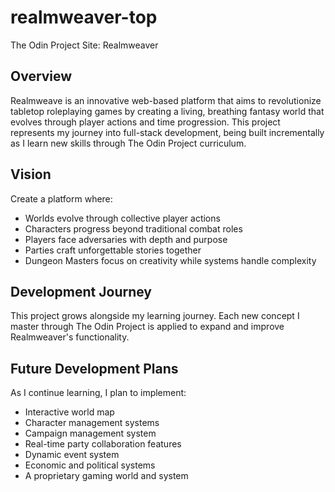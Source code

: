 # realmweaver-top
The Odin Project Site: Realmweaver

## Overview
Realmweave is an innovative web-based platform that aims to revolutionize tabletop roleplaying games by creating a living, breathing fantasy world that evolves through player actions and time progression. This project represents my journey into full-stack development, being built incrementally as I learn new skills through The Odin Project curriculum.

## Vision
Create a platform where:

* Worlds evolve through collective player actions  
* Characters progress beyond traditional combat roles  
* Players face adversaries with depth and purpose
* Parties craft unforgettable stories together
* Dungeon Masters focus on creativity while systems handle complexity

## Development Journey
This project grows alongside my learning journey. Each new concept I master through The Odin Project is applied to expand and improve Realmweaver's functionality.

## Future Development Plans
As I continue learning, I plan to implement:

* Interactive world map
* Character management systems
* Campaign management system
* Real-time party collaboration features
* Dynamic event system
* Economic and political systems
* A proprietary gaming world and system